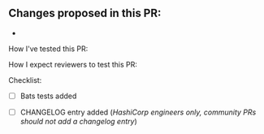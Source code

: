 Changes proposed in this PR:
-
-

How I've tested this PR:

How I expect reviewers to test this PR:


Checklist:
- [ ] Bats tests added
- [ ] CHANGELOG entry added (*HashiCorp engineers only, community PRs should not add a changelog entry*)

